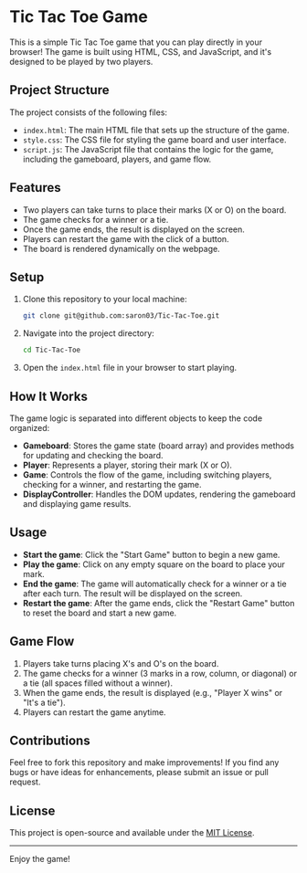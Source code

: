 # Tic Tac Toe Game

This is a simple Tic Tac Toe game that you can play directly in your browser! The game is built using HTML, CSS, and JavaScript, and it's designed to be played by two players.

## Project Structure

The project consists of the following files:

- `index.html`: The main HTML file that sets up the structure of the game.
- `style.css`: The CSS file for styling the game board and user interface.
- `script.js`: The JavaScript file that contains the logic for the game, including the gameboard, players, and game flow.

## Features

- Two players can take turns to place their marks (X or O) on the board.
- The game checks for a winner or a tie.
- Once the game ends, the result is displayed on the screen.
- Players can restart the game with the click of a button.
- The board is rendered dynamically on the webpage.

## Setup

1. Clone this repository to your local machine:
   ```bash
   git clone git@github.com:saron03/Tic-Tac-Toe.git
   ```
   
2. Navigate into the project directory:
   ```bash
   cd Tic-Tac-Toe
   ```

3. Open the `index.html` file in your browser to start playing.

## How It Works

The game logic is separated into different objects to keep the code organized:

- **Gameboard**: Stores the game state (board array) and provides methods for updating and checking the board.
- **Player**: Represents a player, storing their mark (X or O).
- **Game**: Controls the flow of the game, including switching players, checking for a winner, and restarting the game.
- **DisplayController**: Handles the DOM updates, rendering the gameboard and displaying game results.

## Usage

- **Start the game**: Click the "Start Game" button to begin a new game.
- **Play the game**: Click on any empty square on the board to place your mark.
- **End the game**: The game will automatically check for a winner or a tie after each turn. The result will be displayed on the screen.
- **Restart the game**: After the game ends, click the "Restart Game" button to reset the board and start a new game.

## Game Flow

1. Players take turns placing X's and O's on the board.
2. The game checks for a winner (3 marks in a row, column, or diagonal) or a tie (all spaces filled without a winner).
3. When the game ends, the result is displayed (e.g., "Player X wins" or "It's a tie").
4. Players can restart the game anytime.

## Contributions

Feel free to fork this repository and make improvements! If you find any bugs or have ideas for enhancements, please submit an issue or pull request.

## License

This project is open-source and available under the [MIT License](LICENSE).

---

Enjoy the game!